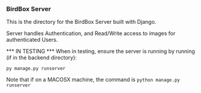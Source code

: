 ### BirdBox Server

This is the directory for the BirdBox Server built with Django.

Server handles Authentication, and Read/Write access to images for authenticated Users. 

*** IN TESTING ***
When in testing, ensure the server is running by running (if in the backend directory):

```
py manage.py runserver
```

Note that if on a MACOSX machine, the command is ```python manage.py runserver```

